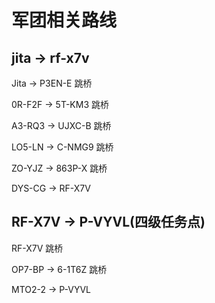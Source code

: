 # 军团相关路线

## jita -&gt; rf-x7v

Jita -&gt; P3EN-E 跳桥

0R-F2F -&gt; 5T-KM3 跳桥

A3-RQ3 -&gt; UJXC-B 跳桥

LO5-LN -&gt; C-NMG9 跳桥

ZO-YJZ -&gt; 863P-X 跳桥

DYS-CG -&gt; RF-X7V

## RF-X7V -&gt; P-VYVL\(四级任务点\)

RF-X7V 跳桥

OP7-BP -&gt; 6-1T6Z  跳桥

MTO2-2 -&gt; P-VYVL







